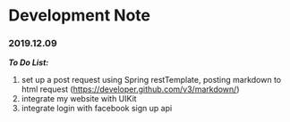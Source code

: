 # Development Note
### 2019.12.09
***To Do List:***
1. set up a post request using Spring restTemplate, posting markdown to html request (https://developer.github.com/v3/markdown/)
2. integrate my website with UIKit
3. integrate login with facebook sign up api